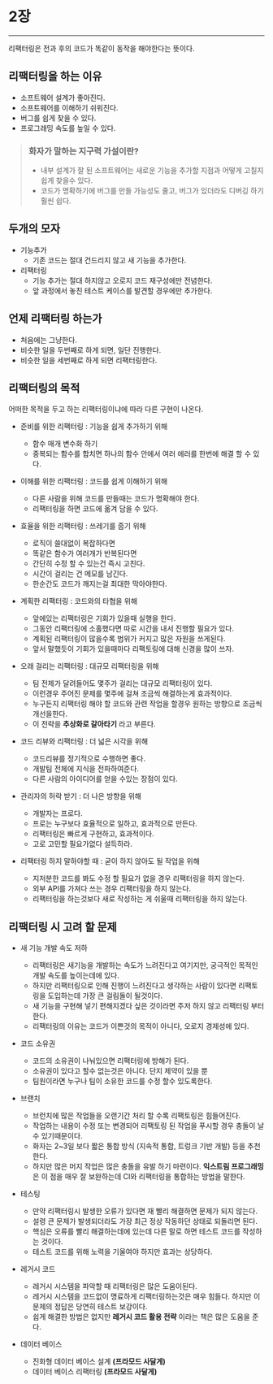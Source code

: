 # 2장

---

리팩터링은 전과 후의 코드가 똑같이 동작을 해야한다는 뜻이다.



## 리팩터링을 하는 이유

- 소프트웨어 설계가 좋아진다.
- 소프트웨어를 이해하기 쉬워진다.
- 버그를 쉽게 찾을 수 있다.
- 프로그래밍 속도를 높일 수 있다.

> ### 화자가 말하는 지구력 가설이란?
>
> - 내부 설계가 잘 된 소프트웨어는 새로운 기능을 추가할 지점과 어떻게 고칠지 쉽게 찾을수 있다.
> - 코드가 명확하기에 버그를 만들 가능성도 줄고, 버그가 있더라도 디버깅 하기 훨씬 쉽다.



## 두개의 모자

- 기능추가
  - 기존 코드는 절대 건드리지 않고 새 기능을 추가한다.
- 리팩터링
  - 기능 추가는 절대 하지않고 오로지 코드 재구성에만 전념한다.
  - 앞 과정에서 놓친 테스트 케이스를 발견할 경우에만 추가한다.



## 언제 리팩터링 하는가

- 처음에는 그냥한다.
- 비슷한 일을 두번째로 하게 되면, 일단 진행한다.
- 비슷한 일을 세번째로 하게 되면 리팩터링한다.



## 리팩터링의 목적

어떠한 목적을 두고 하는 리팩터링이냐에 따라 다른 구현이 나온다.

- 준비를 위한 리팩터링 : 기능을 쉽게 추가하기 위해

  - 함수 매개 변수화 하기
  - 중복되는 함수를 합치면 하나의 함수 안에서 여러 에러를 한번에 해결 할 수 있다.

  

- 이해를 위한 리팩터링 : 코드를 쉽게 이해하기 위해

  - 다른 사람을 위해 코드를 만들때는 코드가 명확해야 한다.
  - 리팩터링을 하면 코드에 옮겨 담을 수 있다.

  

- 효율을 위한 리팩터링 : 쓰레기를 줍기 위해

  - 로직이 쓸대없이 복잡하다면
  - 똑같은 함수가 여러개가 반복된다면
  - 간단히 수정 할 수 있는건 즉시 고친다.
  - 시간이 걸리는 건 메모를 남긴다.
  - 한순간도 코드가 깨지는걸 최대한 막아야한다.

  

- 계획한 리팩터링 : 코드와의 타협을 위해
  - 앞에있는 리팩터링은 기회가 있을때 실행을 한다.
  - 그동안 리팩터링에 소홀했다면 따로 시간을 내서 진행할 필요가 있다.
  - 계획된 리팩터링이 많을수록 범위가 커지고 많은 자원을 쓰게된다.
  - 앞서 말했듯이 기회가 있을때마다 리팩토링에 대해 신경을 많이 쓰자.



- 오래 걸리는 리팩터링 : 대규모 리팩터링을 위해
  - 팀 전제가 달려들어도 몇주가 걸리는 대규모 리팩터링이 있다.
  - 이런경우 주어진 문제를 몇주에 걸쳐 조금씩 해결하는게 효과적이다.
  - 누구든지 리팩터링 해야 할 코드와 관련 작업을 할경우 원하는 방향으로 조금씩 개선을한다.
  - 이 전략을 **추상화로 갈아타기** 라고 부른다.



- 코드 리뷰와 리팩터링 : 더 넓은 시각을 위해
  - 코드리뷰를 정기적으로 수행하면 좋다.
  - 개발팀 전체에 지식을 전파하여준다.
  - 다른 사람의 아이디어를 얻을 수있는 장점이 있다.



- 관리자의 허락 받기 : 더 나은 방향을 위해
  - 개발자는 프로다.
  - 프로는 누구보다 효율적으로 일하고, 효과적으로 만든다.
  - 리팩터링은 빠르게 구현하고, 효과적이다.
  - 고로 고민할 필요가없다 설득하라.



- 리팩터링 하지 말하야할 때 : 굳이 하지 않아도 될 작업을 위해
  - 지저분한 코드를 봐도 수정 할 필요가  없을 경우 리팩터링을 하지 않는다.
  - 외부 API를 가져다 쓰는 경우 리팩터링을 하지 않는다.
  - 리팩터링을 하는것보다 새로 작성하는 게 쉬울때 리팩터링을 하지 않는다.





## 리팩터링 시 고려 할 문제

- 새 기능 개발 속도 저하
  - 리팩터링은 새기능을 개발하는 속도가 느려진다고 여기지만, 궁극적인 목적인 개발 속도를 높이는데에 있다.
  - 하지만 리팩터링으로 인해 진행이 느려진다고 생각하는 사람이 있다면 리팩토링을 도입하는데 가장 큰 걸림돌이 될것이다.
  - 새 기능을 구현해 넣기 편해지겠다 싶은 것이라면 주저 하지 않고 리팩터링 부터한다.
  - 리팩터링의 이유는 코드가 이쁜것의 목적이 아니다, 오로지 경제성에 있다.



- 코드 소유권
  - 코드의 소유권이 나눠있으면 리팩터링에 방해가 된다.
  - 소유권이 있다고 할수 없는것은 아니다. 단지 제약이 있을 뿐
  - 팀원이라면 누구나 팀이 소유한 코드를 수정 할수 있도록한다.



- 브랜치
  - 브런치에 많은 작업들을 오랜기간 처리 할 수록 리팩토링은 힘들어진다.
  - 작업하는 내용이 수정 또는 변경되어 리팩토링 된 작업을 푸시할 경우 충돌이 날수 있기때문이다.
  - 화자는 2~3일 보다 짧은 통합 방식 (지속적 통합, 트렁크 기반 개발) 등을 추천한다.
  - 하지만 많은 머지 작업은 많은 충돌을 유발 하기 마련이다. **익스트림 프로그래밍**은 이 점을 매우 잘 보완하는데 CI와 리팩터링을 통합하는 방법을 말한다.

- 테스팅
  - 만약 리팩터링시 발생한 오류가 있다면 재 빨리 해결하면 문제가 되지 않는다.
  - 설령 큰 문제가 발생되더라도 가장 최근 정상 작동하던 상태로 되돌리면 된다.
  - 핵심은 오류를 빨리 해결하는데에 있는데 다른 말로 하면 테스트 코드를 작성하는 것이다.
  - 테스트 코드를 위해 노력을 기울여야 하지만 효과는 상당하다.



- 레거시 코드
  - 레거시 시스템을 파악할 때 리팩터링은 많은 도움이된다.
  - 레거시 시스템을 코드없이 명료하게 리팩터링하는것은 매우 힘들다. 하지만 이 문제의 정답은 당연히 테스트 보강이다.
  - 쉽게 해결한 방법은 없지만 **레거시 코드 활용 전략** 이라는 책은 많은 도움을 준다.



- 데이터 베이스
  - 진화형 데이터 베이스 설계 **(프라모드 사달게)**
  - 데이터 베이스 리팩터링 **(프라모드 사달게)**
